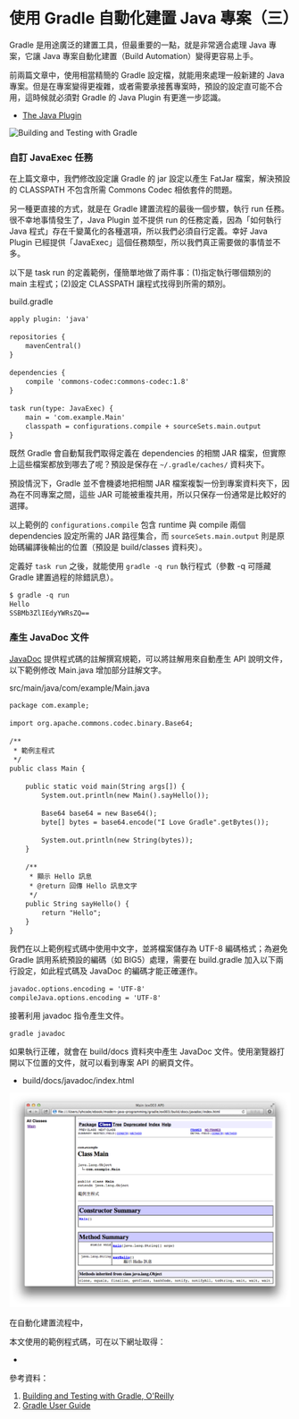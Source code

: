 使用 Gradle 自動化建置 Java 專案（三）
==================================

Gradle 是用途廣泛的建置工具，但最重要的一點，就是非常適合處理 Java 專案，它讓 Java 專案自動化建置（Build Automation）變得更容易上手。

前兩篇文章中，使用相當精簡的 Gradle 設定檔，就能用來處理一般新建的 Java 專案。但是在專案變得更複雜，或者需要承接舊專案時，預設的設定直可能不合用，這時候就必須對 Gradle 的 Java Plugin 有更進一步認識。

* [The Java Plugin](http://www.gradle.org/docs/current/userguide/java_plugin.html)

![Building and Testing with Gradle](http://akamaicovers.oreilly.com/images/0636920019909/cat.gif)

### 自訂 JavaExec 任務 ###

在上篇文章中，我們修改設定讓 Gradle 的 jar 設定以產生 FatJar 檔案，解決預設的 CLASSPATH 不包含所需 Commons Codec 相依套件的問題。

另一種更直接的方式，就是在 Gradle 建置流程的最後一個步驟，執行 run 任務。很不幸地事情發生了，Java Plugin 並不提供 run 的任務定義，因為「如何執行 Java 程式」存在千變萬化的各種選項，所以我們必須自行定義。幸好 Java Plugin 已經提供「JavaExec」這個任務類型，所以我們真正需要做的事情並不多。

以下是 task run 的定義範例，僅簡單地做了兩件事：(1)指定執行哪個類別的 main 主程式；(2)設定 CLASSPATH 讓程式找得到所需的類別。

build.gradle

```
apply plugin: 'java'

repositories {
    mavenCentral()
}

dependencies {
    compile 'commons-codec:commons-codec:1.8'
}

task run(type: JavaExec) {
    main = 'com.example.Main'
    classpath = configurations.compile + sourceSets.main.output
}
```

既然 Gradle 會自動幫我們取得定義在 dependencies 的相關 JAR 檔案，但實際上這些檔案都放到哪去了呢？預設是保存在 ``~/.gradle/caches/`` 資料夾下。

預設情況下，Gradle 並不會機婆地把相關 JAR 檔案複製一份到專案資料夾下，因為在不同專案之間，這些 JAR 可能被重複共用，所以只保存一份通常是比較好的選擇。

以上範例的 ``configurations.compile`` 包含 runtime 與 compile 兩個 dependencies 設定所需的 JAR 路徑集合，而 ``sourceSets.main.output`` 則是原始碼編譯後輸出的位置（預設是 build/classes 資料夾）。

定義好 ``task run`` 之後，就能使用 ``gradle -q run`` 執行程式（參數 -q 可隱藏 Gradle 建置過程的除錯訊息）。

```
$ gradle -q run
Hello
SSBMb3ZlIEdyYWRsZQ==
```

### 產生 JavaDoc 文件 ###

[JavaDoc](http://www.oracle.com/technetwork/java/javase/documentation/index-137868.html) 提供程式碼的註解撰寫規範，可以將註解用來自動產生 API 說明文件，以下範例修改 Main.java 增加部分註解文字。

src/main/java/com/example/Main.java

```
package com.example;

import org.apache.commons.codec.binary.Base64;

/**
 * 範例主程式
 */
public class Main {

    public static void main(String args[]) {
        System.out.println(new Main().sayHello());

        Base64 base64 = new Base64();
        byte[] bytes = base64.encode("I Love Gradle".getBytes());

        System.out.println(new String(bytes));
    }

    /**
     * 顯示 Hello 訊息
     * @return 回傳 Hello 訊息文字
     */
    public String sayHello() {
        return "Hello";
    }
}
```

我們在以上範例程式碼中使用中文字，並將檔案儲存為 UTF-8 編碼格式；為避免 Gradle 誤用系統預設的編碼（如 BIG5）處理，需要在 build.gradle 加入以下兩行設定，如此程式碼及 JavaDoc 的編碼才能正確運作。

```
javadoc.options.encoding = 'UTF-8'
compileJava.options.encoding = 'UTF-8'
```

接著利用 javadoc 指令產生文件。

```
gradle javadoc
```

如果執行正確，就會在 build/docs 資料夾中產生 JavaDoc 文件。使用瀏覽器打開以下位置的文件，就可以看到專案 API 的網頁文件。

* build/docs/javadoc/index.html

![JavaDoc 文件瀏覽畫面](screen001.png)

在自動化建置流程中，

本文使用的範例程式碼，可在以下網址取得：

* 

參考資料：

1. [Building and Testing with Gradle, O'Reilly](http://shop.oreilly.com/product/0636920019909.do)
2. [Gradle User Guide](http://www.gradle.org/documentation)
